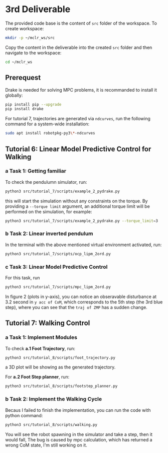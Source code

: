 # 3rd Deliverable

The provided code base is the content of `src` folder of the workspace. To create workspace:

```bash
mkdir -p ~/mclr_ws/src
```

Copy the content in the deliverable into the created `src` folder and then navigate to the workspace:

```bash
cd ~/mclr_ws
```

## Prerequest

Drake is needed for solving MPC problems, it is recommanded to install it globally:

```bash
pip install pip --upgrade
pip install drake
```

For tutorial 7, trajectories are generated via `ndcurves`, run the following command for a system-wide installation:

```bash
sudo apt install robotpkg-py3\*-ndcurves
```

## Tutorial 6: Linear Model Predictive Control for Walking

### a Task 1: Getting familiar

To check the pendulumn simulator, run:

```bash
python3 src/tutorial_7/scripts/example_2_pydrake.py 
```

this will start the simulation without any constraints on the torque. By providing a `--torque limit` argument, an additional torque limit will be performed on the simulation, for example:

```bash
python3 src/tutorial_7/scripts/example_2_pydrake.py --torque_limit=3 
```

### b Task 2: Linear inverted pendulum

In the terminal with the above mentioned virtual environment activated, run:

```bash
python3 src/tutorial_7/scripts/ocp_lipm_2ord.py 
```

### c Task 3: Linear Model Predictive Control

For this task, run

```bash
python3 src/tutorial_7/scripts/mpc_lipm_2ord.py
```

In figure 2 (plots in y-axis), you can notice an obseravable disturbance at 3.2 second in `y acc of CoM`, which corresponds to the 5th step (the 3rd blue step), where you can see that the `traj of ZMP` has a sudden change.

## Tutorial 7: Walking Control

### a Task 1: Implement Modules

To check **a.1 Foot Trajectory**, run:

```bash
python3 src/tutorial_8/scripts/foot_trajectory.py
```

a 3D plot will be showing as the generated trajectory.

For **a.2 Foot Step planner**, run:

```bash
python3 src/tutorial_8/scripts/footstep_planner.py
```

### b Task 2: Implement the Walking Cycle

Becaus I failed to finish the implementation, you can run the code with python command:

```bash
python3 src/tutorial_8/scripts/walking.py
```

You will see the robot spawning in the simulator and take a step, then it would fall, The bug is caused by mpc calculation, which has returned a wrong CoM state, I'm still working on it.